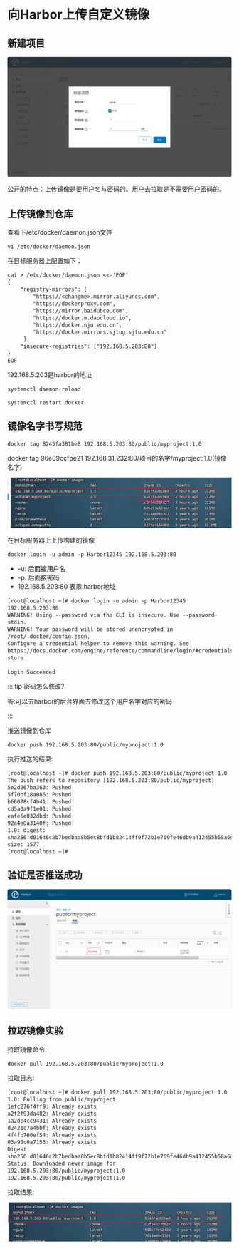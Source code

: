 # 向Harbor上传自定义镜像



## 新建项目

![image-20250228162057176](demo14_2025_02_28.assets/image-20250228162057176.png)

公开的特点：上传镜像是要用户名与密码的。用户去拉取是不需要用户密码的。



## 上传镜像到仓库

查看下/etc/docker/daemon.json文件

```
vi /etc/docker/daemon.json
```

在目标服务器上配置如下：

```
cat > /etc/docker/daemon.json <<-'EOF'
{
    "registry-mirrors": [
        "https://<changme>.mirror.aliyuncs.com",
        "https://dockerproxy.com",
        "https://mirror.baidubce.com",
        "https://docker.m.daocloud.io",
        "https://docker.nju.edu.cn",
        "https://docker.mirrors.sjtug.sjtu.edu.cn"
     ],
    "insecure-registries": ["192.168.5.203:80"]
}
EOF
```

192.168.5.203是harbor的地址

```
systemctl daemon-reload
```



```
systemctl restart docker
```



## 镜像名字书写规范

```
docker tag 8245fa381be8 192.168.5.203:80/public/myproject:1.0
```

docker tag 96e09ccfbe21 192.168.31.232:80/项目的名字/myproject:1.0(镜像名字)

![image-20250228163900738](demo14_2025_02_28.assets/image-20250228163900738.png)

在目标服务器上上传构建的镜像

```
docker login -u admin -p Harbor12345 192.168.5.203:80
```

- -u: 后面接用户名
- -p: 后面接密码
- 192.168.5.203:80 表示 harbor地址

```
[root@localhost ~]# docker login -u admin -p Harbor12345 192.168.5.203:80
WARNING! Using --password via the CLI is insecure. Use --password-stdin.
WARNING! Your password will be stored unencrypted in /root/.docker/config.json.
Configure a credential helper to remove this warning. See
https://docs.docker.com/engine/reference/commandline/login/#credentials-store

Login Succeeded
```

::: tip 密码怎么修改?

答:可以去harbor的后台界面去修改这个用户名字对应的密码

:::



推送镜像到仓库

```
docker push 192.168.5.203:80/public/myproject:1.0
```

执行推送的结果:

```
[root@localhost ~]# docker push 192.168.5.203:80/public/myproject:1.0
The push refers to repository [192.168.5.203:80/public/myproject]
5e2d267ba363: Pushed 
5f70bf18a086: Pushed 
b66078cf4b41: Pushed 
cd5a0a9f1e01: Pushed 
eafe6e032dbd: Pushed 
92a4e8a3140f: Pushed 
1.0: digest: sha256:d01646c2b7bedbaa8b5ec8bfd1b82414ff9f72b1e769fe46db9a412455b58a6d size: 1577
[root@localhost ~]# 

```



## 验证是否推送成功

![image-20250228164854682](demo14_2025_02_28.assets/image-20250228164854682.png)



## 拉取镜像实验

拉取镜像命令:

```
docker pull 192.168.5.203:80/public/myproject:1.0
```

拉取日志:

```
[root@localhost ~]# docker pull 192.168.5.203:80/public/myproject:1.0
1.0: Pulling from public/myproject
1efc276f4ff9: Already exists 
a2f2f93da482: Already exists 
1a2de4cc9431: Already exists 
d2421c7a4bbf: Already exists 
4f4fb700ef54: Already exists 
03a90c0a7153: Already exists 
Digest: sha256:d01646c2b7bedbaa8b5ec8bfd1b82414ff9f72b1e769fe46db9a412455b58a6d
Status: Downloaded newer image for 192.168.5.203:80/public/myproject:1.0
192.168.5.203:80/public/myproject:1.0

```

拉取结果:

![image-20250228165240805](demo14_2025_02_28.assets/image-20250228165240805.png)















































